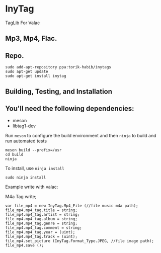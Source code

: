 # InyTag
TagLib For Valac

## Mp3, Mp4, Flac.
## Repo.

    sudo add-apt-repository ppa:torik-habib/inytags
    sudo apt-get update
    sudo apt-get install inytag

## Building, Testing, and Installation
## You'll need the following dependencies:

* meson
* libtag1-dev

Run `meson` to configure the build environment and then `ninja` to build and run automated tests

    meson build --prefix=/usr
    cd build
    ninja

To install, use `ninja install`

    sudo ninja install

Example write with valac:

M4a Tag write;

    var file_mp4 = new InyTag.Mp4_File (//file music m4a path);
    file_mp4.mp4_tag.title = string;
    file_mp4.mp4_tag.artist = string;
    file_mp4.mp4_tag.album = string;
    file_mp4.mp4_tag.genre = string;
    file_mp4.mp4_tag.comment = string;
    file_mp4.mp4_tag.year = (uint);
    file_mp4.mp4_tag.track = (uint);
    file_mp4.set_picture (InyTag.Format_Type.JPEG, //file image path);
    file_mp4.save ();
